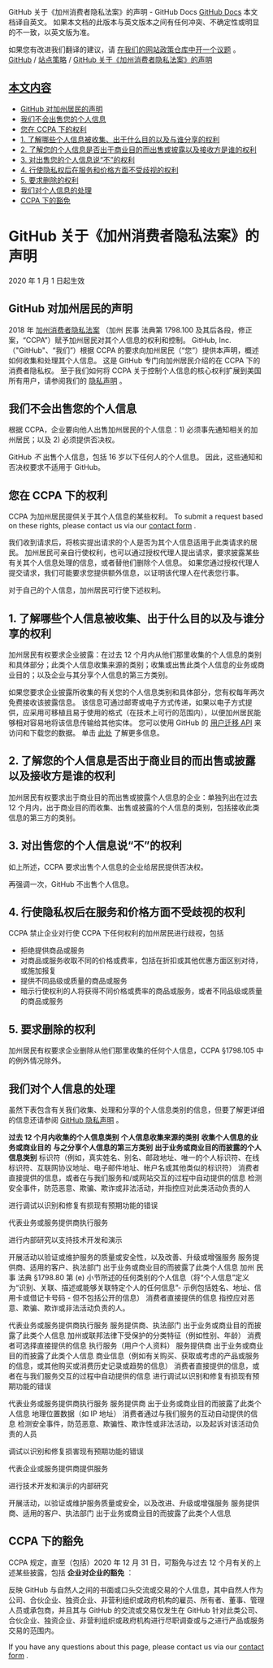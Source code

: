 GitHub 关于《加州消费者隐私法案》的声明 - GitHub Docs
[GitHub Docs](/cn)
本文档译自英文。 如果本文档的此版本与英文版本之间有任何冲突、不确定性或明显的不一致，以英文版为准。

如果您有改进我们翻译的建议，请
[在我们的网站政策仓库中开一个议题](https://github.com/github/site-policy/issues)
。
[GitHub](/cn/github)
/
[站点策略](/cn/github/site-policy)
/
[GitHub 关于《加州消费者隐私法案》的声明](/cn/github/site-policy/githubs-notice-about-the-california-consumer-privacy-act)

## [本文内容](#in-this-article)
- [GitHub 对加州居民的声明](#githubs-notice-to-california-residents)
- [我们不会出售您的个人信息](#we-do-not-sell-your-personal-information)
- [您在 CCPA 下的权利](#your-rights-under-the-ccpa)
- [1. 了解哪些个人信息被收集、出于什么目的以及与谁分享的权利](#1-right-to-know-what-personal-information-is-being-collected-for-what-purposes-and-with-whom-it-is-shared)
- [2. 了解您的个人信息是否出于商业目的而出售或披露以及接收方是谁的权利](#2-right-to-know-whether-your-personal-information-is-sold-or-disclosed-for-a-business-purpose-and-to-whom)
- [3. 对出售您的个人信息说“不”的权利](#3-right-to-say-no-to-the-sale-of-your-personal-information)
- [4. 行使隐私权后在服务和价格方面不受歧视的权利](#4-right-to-non-discrimination-of-service-or-price-if-you-exercise-your-privacy-rights)
- [5. 要求删除的权利](#5-right-to-deletion)
- [我们对个人信息的处理](#our-handling-of-personal-information)
- [CCPA 下的豁免](#exemptions-under-the-ccpa)

# GitHub 关于《加州消费者隐私法案》的声明

2020 年 1 月 1 日起生效

## GitHub 对加州居民的声明

2018 年
[加州消费者隐私法案](https://leginfo.legislature.ca.gov/faces/billCompareClient.xhtml?bill_id=201720180AB375)
（加州 民事 法典第 1798.100 及其后各段，修正案，“CCPA”）赋予加州居民对其个人信息的权利和控制。 GitHub, Inc. （"GitHub"、“我们”）根据 CCPA 的要求向加州居民（“您”）提供本声明，概述如何收集和处理其个人信息。 这是 GitHub 专门向加州居民介绍的在 CCPA 下的消费者隐私权。 至于我们如何将 CCPA 关于控制个人信息的核心权利扩展到美国所有用户，请参阅我们的
[隐私声明](/cn/github/site-policy/github-privacy-statement)
。

## 我们不会出售您的个人信息

根据 CCPA，企业要向他人出售加州居民的个人信息：1) 必须事先通知相关的加州居民；以及 2) 必须提供否决权。

GitHub
*不*
出售个人信息，包括 16 岁以下任何人的个人信息。 因此，这些通知和否决权要求不适用于 GitHub。

## 您在 CCPA 下的权利

CCPA 为加州居民提供关于其个人信息的某些权利。 To submit a request based on these rights, please contact us via our
[contact form](https://support.github.com/contact?tags=docs-policy)
.

我们收到请求后，将核实提出请求的个人是否为其个人信息适用于此类请求的居民。 加州居民可亲自行使权利，也可以通过授权代理人提出请求，要求披露某些有关其个人信息处理的信息，或者替他们删除个人信息。 如果您通过授权代理人提交请求，我们可能要求您提供额外信息，以证明该代理人在代表您行事。

对于自己的个人信息，加州居民可行使下述权利。

## 1. 了解哪些个人信息被收集、出于什么目的以及与谁分享的权利

加州居民有权要求企业披露：在过去 12 个月内从他们那里收集的个人信息的类别和具体部分；此类个人信息收集来源的类别；收集或出售此类个人信息的业务或商业目的；以及企业与其分享个人信息的第三方类别。

如果您要求企业披露所收集的有关您的个人信息类别和具体部分，您有权每年两次免费接收该披露信息。 该信息可通过邮寄或电子方式传递，如果以电子方式提供，应采用可移植且易于使用的格式（在技术上可行的范围内），以便加州居民能够相对容易地将该信息传输给其他实体。 您可以使用 GitHub 的
[用户迁移 API](/cn/rest/reference/migrations#users)
来访问和下载您的数据。 单击
[此处](https://github.blog/2018-12-19-download-your-data/)
了解更多信息。

## 2. 了解您的个人信息是否出于商业目的而出售或披露以及接收方是谁的权利

加州居民有权要求出于商业目的而出售或披露个人信息的企业：单独列出在过去 12 个月内，出于商业目的而收集、出售或披露的个人信息的类别，包括接收此类信息的第三方的类别。

## 3. 对出售您的个人信息说“不”的权利

如上所述，CCPA 要求出售个人信息的企业给居民提供否决权。

再强调一次，GitHub 不出售个人信息。

## 4. 行使隐私权后在服务和价格方面不受歧视的权利

CCPA 禁止企业对行使 CCPA 下任何权利的加州居民进行歧视，包括

- 拒绝提供商品或服务
- 对商品或服务收取不同的价格或费率，包括在折扣或其他优惠方面区别对待，或施加报复
- 提供不同品级或质量的商品或服务
- 暗示行使权利的人将获得不同价格或费率的商品或服务，或者不同品级或质量的商品或服务

## 5. 要求删除的权利

加州居民有权要求企业删除从他们那里收集的任何个人信息，CCPA §1798.105 中的例外情况除外。

## 我们对个人信息的处理

虽然下表包含有关我们收集、处理和分享的个人信息类别的信息，但要了解更详细的信息还请参阅
[GitHub 隐私声明](/cn/github/site-policy/github-privacy-statement)
。

**过去 12 个月内收集的个人信息类别**
**个人信息收集来源的类别**
**收集个人信息的业务或商业目的**
**与之分享个人信息的第三方类别**
**出于业务或商业目的而披露的个人信息类别**
标识符（例如，真实姓名、别名、邮政地址、唯一的个人标识符、在线标识符、互联网协议地址、电子邮件地址、帐户名或其他类似的标识符）
消费者直接提供的信息，或者在与我们服务和/或网站交互的过程中自动提供的信息
检测安全事件，防范恶意、欺骗、欺诈或非法活动，并指控应对此类活动负责的人

进行调试以识别和修复有损现有预期功能的错误

代表业务或服务提供商执行服务

进行内部研究以支持技术开发和演示

开展活动以验证或维护服务的质量或安全性，以及改善、升级或增强服务
服务提供商、适用的客户、执法部门
出于业务或商业目的而披露了此类个人信息
加州 民事 法典 §1798.80 第 (e) 小节所述的任何类别的个人信息（将“个人信息”定义为“识别、关联、描述或能够关联特定个人的任何信息”- 示例包括姓名、地址、信用卡或借记卡号码 - 但不包括公开的信息）
消费者直接提供的信息
指控应对恶意、欺骗、欺诈或非法活动负责的人。

代表业务或服务提供商执行服务
服务提供商、执法部门
出于业务或商业目的而披露了此类个人信息
加州或联邦法律下受保护的分类特征（例如性别、年龄）
消费者可选择直接提供的信息
执行服务（用户个人资料）
服务提供商
出于业务或商业目的而披露了此类个人信息
商业信息（例如有关购买、获取或考虑的产品或服务的信息，或其他购买或消费历史记录或趋势的信息）
消费者直接提供的信息，或者在与我们服务交互的过程中自动提供的信息
进行调试以识别和修复有损现有预期功能的错误

代表业务或服务提供商执行服务
服务提供商
出于业务或商业目的而披露了此类个人信息
地理位置数据（如 IP 地址）
消费者通过与我们服务的互动自动提供的信息
检测安全事件，防范恶意、欺骗性、欺诈性或非法活动，以及起诉对该活动负责的人员

调试以识别和修复损害现有预期功能的错误

代表企业或服务提供商提供服务

进行技术开发和演示的内部研究

开展活动，以验证或维护服务质量或安全，以及改进、升级或增强服务
服务提供商、适用的客户、执法部门
出于业务或商业目的而披露了此类个人信息

## CCPA 下的豁免

CCPA 规定，直至（包括）2020 年 12 月 31 日，可豁免与过去 12 个月有关的上述某些披露，包括
**企业对企业的豁免**
：

反映 GitHub 与自然人之间的书面或口头交流或交易的个人信息，其中自然人作为公司、合伙企业、独资企业、非营利组织或政府机构的雇员、所有者、董事、管理人员或承包商，并且其与 GitHub 的交流或交易仅发生在 GitHub 针对此类公司、合伙企业、独资企业、非营利组织或政府机构进行尽职调查或与之进行产品或服务交易的范围内。

If you have any questions about this page, please contact us via our
[contact form](https://support.github.com/contact?tags=docs-policy)
.
